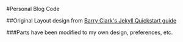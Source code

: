 #Personal Blog Code

##Original Layout design from [Barry Clark's Jekyll Quickstart guide](https://github.com/barryclark/jekyll-now)

###Parts have been modified to my own design, preferences, etc.